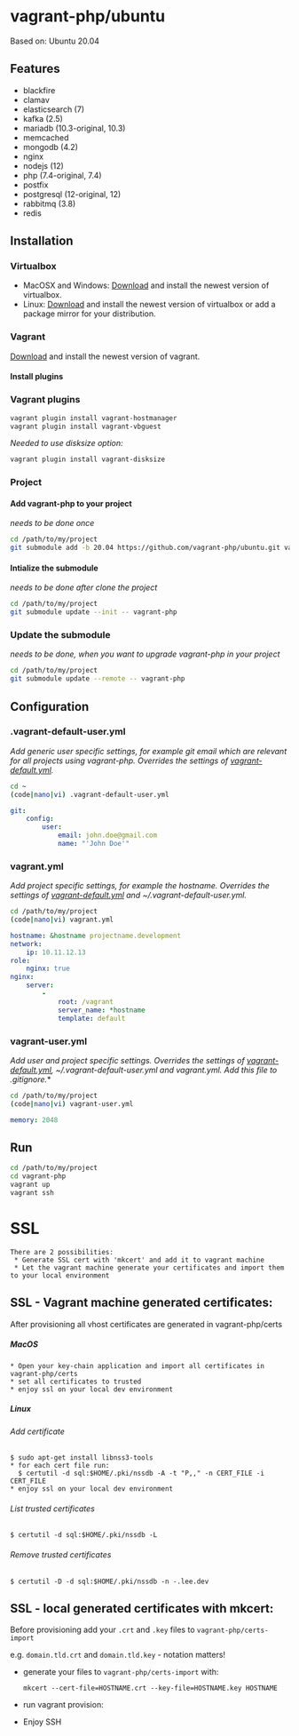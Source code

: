 # vagrant-php/ubuntu

Based on: Ubuntu 20.04

## Features

 * blackfire
 * clamav
 * elasticsearch (7)
 * kafka (2.5)
 * mariadb (10.3-original, 10.3)
 * memcached
 * mongodb (4.2)
 * nginx
 * nodejs (12)
 * php (7.4-original, 7.4)
 * postfix
 * postgresql (12-original, 12)
 * rabbitmq (3.8)
 * redis

## Installation

### Virtualbox

* MacOSX and Windows: [Download][1] and install the newest version of virtualbox.
* Linux: [Download][2] and install the newest version of virtualbox or add a package mirror for your distribution.

### Vagrant

[Download][3] and install the newest version of vagrant.

#### Install plugins

### Vagrant plugins

```bash
vagrant plugin install vagrant-hostmanager
vagrant plugin install vagrant-vbguest
```

*Needed to use disksize option:*
```bash
vagrant plugin install vagrant-disksize
```

### Project

#### Add vagrant-php to your project

*needs to be done once*

```bash
cd /path/to/my/project
git submodule add -b 20.04 https://github.com/vagrant-php/ubuntu.git vagrant-php
```

#### Intialize the submodule

*needs to be done after clone the project*

```bash
cd /path/to/my/project
git submodule update --init -- vagrant-php
```

### Update the submodule

*needs to be done, when you want to upgrade vagrant-php in your project*

```bash
cd /path/to/my/project
git submodule update --remote -- vagrant-php
```

## Configuration

### .vagrant-default-user.yml

*Add generic user specific settings, for example git email which are relevant for all projects using vagrant-php. Overrides the settings of [vagrant-default.yml][4].*

```bash
cd ~
(code|nano|vi) .vagrant-default-user.yml
```

```yml
git:
    config:
        user:
            email: john.doe@gmail.com
            name: "'John Doe'"
```

### vagrant.yml

*Add project specific settings, for example the hostname. Overrides the settings of [vagrant-default.yml][4] and ~/.vagrant-default-user.yml.*

```bash
cd /path/to/my/project
(code|nano|vi) vagrant.yml
```

```yml
hostname: &hostname projectname.development
network:
    ip: 10.11.12.13
role:
    nginx: true
nginx:
    server:
        -
            root: /vagrant
            server_name: *hostname
            template: default
```

### vagrant-user.yml

*Add user and project specific settings. Overrides the settings of [vagrant-default.yml][4], ~/.vagrant-default-user.yml and vagrant.yml. Add this file to .gitignore.**

```bash
cd /path/to/my/project
(code|nano|vi) vagrant-user.yml
```

```yml
memory: 2048
```

## Run

```bash
cd /path/to/my/project
cd vagrant-php
vagrant up
vagrant ssh
```

# SSL
```
There are 2 possibilities:
 * Generate SSL cert with 'mkcert' and add it to vagrant machine
 * Let the vagrant machine generate your certificates and import them to your local environment
```

## SSL - Vagrant machine generated certificates:

After provisioning all vhost certificates are generated in vagrant-php/certs
##### MacOS
```
* Open your key-chain application and import all certificates in vagrant-php/certs
* set all certificates to trusted
* enjoy ssl on your local dev environment
```
##### Linux

###### Add certificate
```
$ sudo apt-get install libnss3-tools
* for each cert file run:
  $ certutil -d sql:$HOME/.pki/nssdb -A -t "P,," -n CERT_FILE -i CERT_FILE
* enjoy ssl on your local dev environment
```
###### List trusted certificates
```
$ certutil -d sql:$HOME/.pki/nssdb -L
```
###### Remove trusted certificates
```
$ certutil -D -d sql:$HOME/.pki/nssdb -n -.lee.dev
```

## SSL - local generated certificates with mkcert:

Before provisioning add your `.crt` and `.key` files to `vagrant-php/certs-import`

e.g. `domain.tld.crt` and `domain.tld.key` - notation matters!

* generate your files to `vagrant-php/certs-import` with:

    `mkcert --cert-file=HOSTNAME.crt --key-file=HOSTNAME.key HOSTNAME`
* run vagrant provision:
* Enjoy SSH

[1]: https://www.virtualbox.org/wiki/Downloads
[2]: https://www.virtualbox.org/wiki/Linux_Downloads
[3]: https://www.vagrantup.com/downloads.html
[4]: vagrant-default.yml
